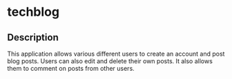 # techblog

## Description
This application allows various different users to create an account and post blog posts. Users can also edit and delete their own posts. It also allows them to comment on posts from other users.
